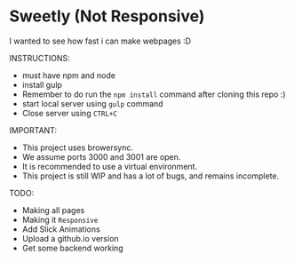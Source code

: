 # Sweetly (Not Responsive)
I wanted to see how fast i can make webpages :D

INSTRUCTIONS:
- must have npm and node
- install gulp
- Remember to do run the `npm install` command after cloning this repo :) 
- start local server using `gulp` command
- Close server using `CTRL+C` 

IMPORTANT:
- This project uses browersync.
- We assume ports 3000 and 3001 are open.
- It is recommended to use a virtual environment.
- This project is still WIP and has a lot of bugs, and remains incomplete.

TODO:
- Making all pages             
- Making it `Responsive`       
- Add Slick Animations         
- Upload a github.io version   
- Get some backend working    
